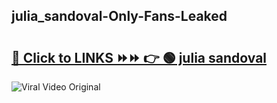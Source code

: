 
 ## julia_sandoval-Only-Fans-Leaked

# <h2><a href="https://clipsfans.com/julia_sandoval&ref=git">🔗 Click to LINKS ⏩⏩ 👉 🟢 julia sandoval </a></h2>

<a href="https://clipsfans.com/julia_sandoval&ref=git" rel="nofollow" data-target="animated-image.originalLink"><img src="https://i.ibb.co.com/xMMVF88/686577567.gif" alt="Viral Video Original" style="max-width: 100%; display: inline-block;" data-target="animated-image.originalImage"></a>
